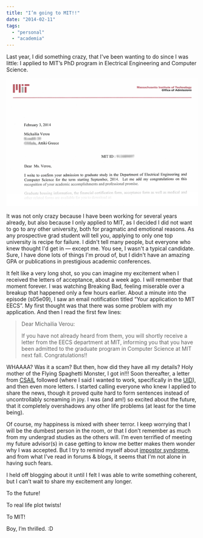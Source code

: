 ```yaml
---
title: "I’m going to MIT!!"
date: "2014-02-11"
tags:
  - "personal"
  - "academia"
---
```


Last year, I did something crazy, that I've been wanting to do since I was little: I applied to MIT’s PhD program in Electrical Engineering and Computer Science.

![One of the letters](images/Screen-Shot-2014-02-11-at-18.25.21-.png)

It was not only crazy because I have been working for several years already, but also because I only applied to MIT, as I decided I did not want to go to any other university, both for pragmatic and emotional reasons. As any prospective grad student will tell you, applying to only one top university is recipe for failure. I didn't tell many people, but everyone who knew thought I'd get in — except me. You see, I wasn't a typical candidate. Sure, I have done lots of things I'm proud of, but I didn't have an amazing GPA or publications in prestigious academic conferences.

It felt like a very long shot, so you can imagine my excitement when I received the letters of acceptance, about a week ago. I will remember that moment forever. I was watching Breaking Bad, feeling miserable over a breakup that happened only a few hours earlier. About a minute into the episode (s05e09), I saw an email notification titled “Your application to MIT EECS”. My first thought was that there was some problem with my application. And then I read the first few lines:

> Dear Michailia Verou:
>
> If you have not already heard from them, you will shortly receive a letter from the EECS department at MIT, informing you that you have been admitted to the graduate program in Computer Science at MIT next fall. Congratulations!!

WHAAAA? Was it a scam? But then, how did they have all my details? Holy mother of the Flying Spaghetti Monster, I got in!!! Soon thereafter, a letter from [CSAIL](http://www.csail.mit.edu/) followed (where I said I wanted to work, specifically in the [UID](http://groups.csail.mit.edu/uid/)), and then even more letters. I started calling everyone who knew I applied to share the news, though it proved quite hard to form sentences instead of uncontrollably screaming in joy. I was (and am!) so excited about the future, that it completely overshadows any other life problems (at least for the time being).

Of course, my happiness is mixed with sheer terror. I keep worrying that I will be the dumbest person in the room, or that I don’t remember as much from my undergrad studies as the others will. I’m even terrified of meeting my future advisor(s) in case getting to know me better makes them wonder why I was accepted. But I try to remind myself about [impostor syndrome](http://en.wikipedia.org/wiki/Impostor_syndrome), and from what I've read in forums & blogs, it seems that I'm not alone in having such fears.

I held off blogging about it until I felt I was able to write something coherent, but I can’t wait to share my excitement any longer.

To the future!

To real life plot twists!

To MIT!

Boy, I’m thrilled. :D

